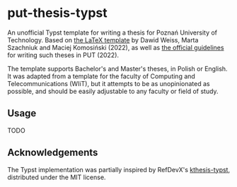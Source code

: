# put-thesis-typst

An unofficial Typst template for writing a thesis for Poznań University of
Technology. Based on
[the LaTeX template](https://www.overleaf.com/latex/templates/put-dissertation-template/dpqxdndmgkpg)
by Dawid Weiss, Marta Szachniuk and Maciej Komosiński (2022), as well as
[the official guidelines](https://fee.put.poznan.pl/sites/default/files/2022-02/Wytyczne%20na%20temat%20pisania%20prac%20dyplomowych.pdf)
for writing such theses in PUT (2022).

The template supports Bachelor's and Master's theses, in Polish or English. It
was adapted from a template for the faculty of Computing and Telecommunications
(WIiT), but it attempts to be as unopinionated as possible, and should be easily
adjustable to any faculty or field of study.

## Usage

TODO

## Acknowledgements
The Typst implementation was partially inspired by RefDevX's
[kthesis-typst](https://github.com/RafDevX/kthesis-typst), distributed under
the MIT license.
